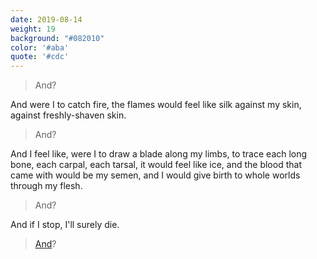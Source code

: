 ```yaml
---
date: 2019-08-14
weight: 19
background: "#082010"
color: '#aba'
quote: '#cdc'
---
```


> And?

And were I to catch fire, the flames would feel like silk against my skin, against freshly-shaven skin.

> And?

And I feel like, were I to draw a blade along my limbs, to trace each long bone, each carpal, each tarsal, it would feel like ice, and the blood that came with would be my semen, and I would give birth to whole worlds through my flesh.

> And?

And if I stop, I'll surely die.

> <a class="pulse" href="/from-within/i-guess..">And</a>?
